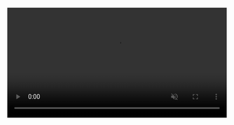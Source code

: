 <video src="https://drive.google.com/file/d/18WjdS9xMX9DP9oGTSdPnz078MEolCTyA/view?usp=drive_link" width="100%" autoplay loop muted playsinline></video>
